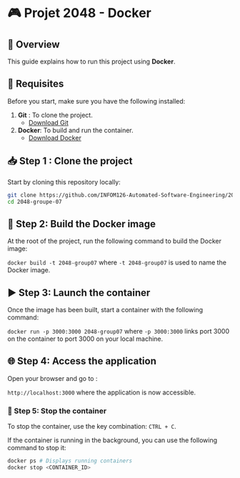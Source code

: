 # 🎮 Projet 2048 - Docker
## 🎄 Overview

This guide explains how to run this project using **Docker**.

## 🚀 **Requisites**

Before you start, make sure you have the following installed:

1. **Git** : To clone the project.
   - [Download Git](https://git-scm.com/)
2. **Docker**: To build and run the container.
   - [Download Docker](https://www.docker.com/get-started)

## 📥 **Step 1 : Clone the project**

Start by cloning this repository locally:

```bash
git clone https://github.com/INFOM126-Automated-Software-Engineering/2048-groupe-07.git
cd 2048-groupe-07
```

## 🧱 Step 2: Build the Docker image
At the root of the project, run the following command to build the Docker image:

`docker build -t 2048-group07` where `-t 2048-group07` is used to name the Docker image.

## ▶️ Step 3: Launch the container
Once the image has been built, start a container with the following command:

`docker run -p 3000:3000 2048-group07` where `-p 3000:3000` links port 3000 on the container to port 3000 on your local machine.

## 🌐 Step 4: Access the application

Open your browser and go to :

`http://localhost:3000` where the application is now accessible.

### 🛑 Step 5: Stop the container
To stop the container, use the key combination: `CTRL + C`.

If the container is running in the background, you can use the following command to stop it:
```bash
docker ps # Displays running containers
docker stop <CONTAINER_ID>
```
